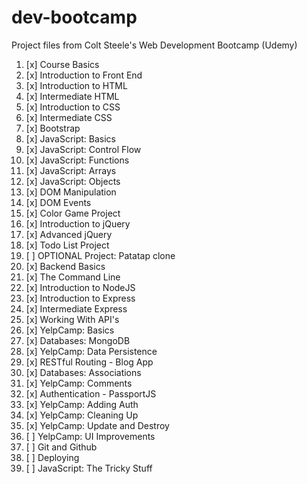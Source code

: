# dev-bootcamp
Project files from Colt Steele's Web Development Bootcamp (Udemy)
1. [x] Course Basics
2. [x] Introduction to Front End
3. [x] Introduction to HTML
4. [x] Intermediate HTML
5. [x] Introduction to CSS
6. [x] Intermediate CSS
7. [x] Bootstrap
8. [x] JavaScript: Basics
9. [x] JavaScript: Control Flow
10. [x] JavaScript: Functions
11. [x] JavaScript: Arrays
12. [x] JavaScript: Objects
13. [x] DOM Manipulation
14. [x] DOM Events
15. [x] Color Game Project
16. [x] Introduction to jQuery
17. [x] Advanced jQuery
18. [x] Todo List Project
19. [ ] OPTIONAL Project: Patatap clone
20. [x] Backend Basics
21. [x] The Command Line
22. [x] Introduction to NodeJS
23. [x] Introduction to Express
24. [x] Intermediate Express
25. [x] Working With API's
26. [x] YelpCamp: Basics
27. [x] Databases: MongoDB
28. [x] YelpCamp: Data Persistence
29. [x] RESTful Routing - Blog App
30. [x] Databases: Associations
31. [x] YelpCamp: Comments
32. [x] Authentication - PassportJS
33. [x] YelpCamp: Adding Auth
34. [x] YelpCamp: Cleaning Up
35. [x] YelpCamp: Update and Destroy
36. [ ] YelpCamp: UI Improvements
37. [ ] Git and Github
38. [ ] Deploying
39. [ ] JavaScript: The Tricky Stuff
